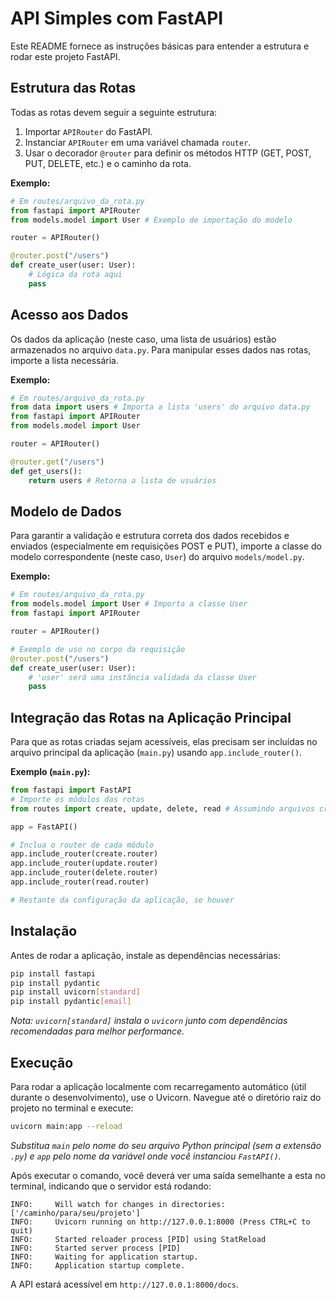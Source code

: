 # API Simples com FastAPI

Este README fornece as instruções básicas para entender a estrutura e rodar este projeto FastAPI.

## Estrutura das Rotas

Todas as rotas devem seguir a seguinte estrutura:

1.  Importar `APIRouter` do FastAPI.
2.  Instanciar `APIRouter` em uma variável chamada `router`.
3.  Usar o decorador `@router` para definir os métodos HTTP (GET, POST, PUT, DELETE, etc.) e o caminho da rota.

**Exemplo:**

```python
# Em routes/arquivo_da_rota.py
from fastapi import APIRouter
from models.model import User # Exemplo de importação do modelo

router = APIRouter()

@router.post("/users")
def create_user(user: User):
    # Lógica da rota aqui
    pass
```

## Acesso aos Dados

Os dados da aplicação (neste caso, uma lista de usuários) estão armazenados no arquivo `data.py`. Para manipular esses dados nas rotas, importe a lista necessária.

**Exemplo:**

```python
# Em routes/arquivo_da_rota.py
from data import users # Importa a lista 'users' do arquivo data.py
from fastapi import APIRouter
from models.model import User

router = APIRouter()

@router.get("/users")
def get_users():
    return users # Retorna a lista de usuários
```

## Modelo de Dados

Para garantir a validação e estrutura correta dos dados recebidos e enviados (especialmente em requisições POST e PUT), importe a classe do modelo correspondente (neste caso, `User`) do arquivo `models/model.py`.

**Exemplo:**

```python
# Em routes/arquivo_da_rota.py
from models.model import User # Importa a classe User
from fastapi import APIRouter

router = APIRouter()

# Exemplo de uso no corpo da requisição
@router.post("/users")
def create_user(user: User):
    # 'user' será uma instância validada da classe User
    pass
```

## Integração das Rotas na Aplicação Principal

Para que as rotas criadas sejam acessíveis, elas precisam ser incluídas no arquivo principal da aplicação (`main.py`) usando `app.include_router()`.

**Exemplo (`main.py`):**

```python
from fastapi import FastAPI
# Importe os módulos das rotas
from routes import create, update, delete, read # Assumindo arquivos create.py, update.py, etc. dentro de /routes

app = FastAPI()

# Inclua o router de cada módulo
app.include_router(create.router)
app.include_router(update.router)
app.include_router(delete.router)
app.include_router(read.router)

# Restante da configuração da aplicação, se houver
```

## Instalação

Antes de rodar a aplicação, instale as dependências necessárias:

```bash
pip install fastapi
pip install pydantic
pip install uvicorn[standard]
pip install pydantic[email]
```

_Nota: `uvicorn[standard]` instala o `uvicorn` junto com dependências recomendadas para melhor performance._

## Execução

Para rodar a aplicação localmente com recarregamento automático (útil durante o desenvolvimento), use o Uvicorn. Navegue até o diretório raiz do projeto no terminal e execute:

```bash
uvicorn main:app --reload
```

_Substitua `main` pelo nome do seu arquivo Python principal (sem a extensão `.py`) e `app` pelo nome da variável onde você instanciou `FastAPI()`._

Após executar o comando, você deverá ver uma saída semelhante a esta no terminal, indicando que o servidor está rodando:

```
INFO:     Will watch for changes in directories: ['/caminho/para/seu/projeto']
INFO:     Uvicorn running on http://127.0.0.1:8000 (Press CTRL+C to quit)
INFO:     Started reloader process [PID] using StatReload
INFO:     Started server process [PID]
INFO:     Waiting for application startup.
INFO:     Application startup complete.
```

A API estará acessível em `http://127.0.0.1:8000/docs`.

